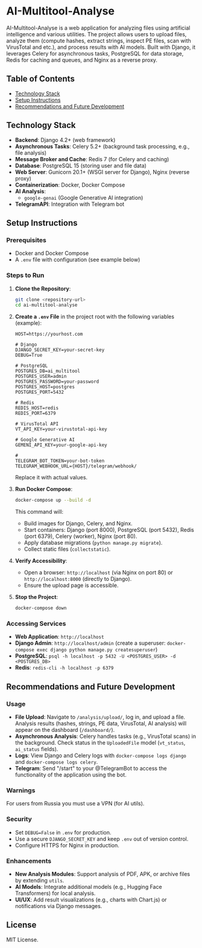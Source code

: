 # AI-Multitool-Analyse

AI-Multitool-Analyse is a web application for analyzing files using artificial intelligence and various utilities. The project allows users to upload files, analyze them (compute hashes, extract strings, inspect PE files, scan with VirusTotal and etc.), and process results with AI models. Built with Django, it leverages Celery for asynchronous tasks, PostgreSQL for data storage, Redis for caching and queues, and Nginx as a reverse proxy.

## Table of Contents

- [Technology Stack](#technology-stack)
- [Setup Instructions](#setup-instructions)
- [Recommendations and Future Development](#recommendations-and-future-development)

## Technology Stack

- **Backend**: Django 4.2+ (web framework)
- **Asynchronous Tasks**: Celery 5.2+ (background task processing, e.g., file analysis)
- **Message Broker and Cache**: Redis 7 (for Celery and caching)
- **Database**: PostgreSQL 15 (storing user and file data)
- **Web Server**: Gunicorn 20.1+ (WSGI server for Django), Nginx (reverse proxy)
- **Containerization**: Docker, Docker Compose
- **AI Analysis**:
  - `google-genai` (Google Generative AI integration)
- **TelegramAPI**: Integration with Telegram bot

## Setup Instructions

### Prerequisites

- Docker and Docker Compose
- A `.env` file with configuration (see example below)

### Steps to Run

1. **Clone the Repository**:

   ```bash
   git clone <repository-url>
   cd ai-multitool-analyse
   ```

2. **Create a `.env` File** in the project root with the following variables (example):

   ```env
   HOST=https://yourhost.com
   
   # Django
   DJANGO_SECRET_KEY=your-secret-key
   DEBUG=True

   # PostgreSQL
   POSTGRES_DB=ai_multitool
   POSTGRES_USER=admin
   POSTGRES_PASSWORD=your-password
   POSTGRES_HOST=postgres
   POSTGRES_PORT=5432

   # Redis
   REDIS_HOST=redis
   REDIS_PORT=6379

   # VirusTotal API
   VT_API_KEY=your-virustotal-api-key

   # Google Generative AI
   GEMENI_API_KEY=your-google-api-key

   #
   TELEGRAM_BOT_TOKEN=your-bot-token
   TELEGRAM_WEBHOOK_URL={HOST}/telegram/webhook/
   ```

   Replace it with actual values.

3. **Run Docker Compose**:

   ```bash
   docker-compose up --build -d
   ```

   This command will:
   - Build images for Django, Celery, and Nginx.
   - Start containers: Django (port 8000), PostgreSQL (port 5432), Redis (port 6379), Celery (worker), Nginx (port 80).
   - Apply database migrations (`python manage.py migrate`).
   - Collect static files (`collectstatic`).

4. **Verify Accessibility**:
   - Open a browser: `http://localhost` (via Nginx on port 80) or `http://localhost:8000` (directly to Django).
   - Ensure the upload page is accessible.

5. **Stop the Project**:

   ```bash
   docker-compose down
   ```

### Accessing Services

- **Web Application**: `http://localhost`
- **Django Admin**: `http://localhost/admin` (create a superuser: `docker-compose exec django python manage.py createsuperuser`)
- **PostgreSQL**: `psql -h localhost -p 5432 -U <POSTGRES_USER> -d <POSTGRES_DB>`
- **Redis**: `redis-cli -h localhost -p 6379`

## Recommendations and Future Development

### Usage

- **File Upload**: Navigate to `/analysis/upload/`, log in, and upload a file. Analysis results (hashes, strings, PE data, VirusTotal, AI analysis) will appear on the dashboard (`/dashboard/`).
- **Asynchronous Analysis**: Celery handles tasks (e.g., VirusTotal scans) in the background. Check status in the `UploadedFile` model (`vt_status`, `ai_status` fields).
- **Logs**: View Django and Celery logs with `docker-compose logs django` and `docker-compose logs celery`.
- **Telegram**: Send "/start" to your @TelegramBot to access the functionality of the application using the bot.

### Warnings

For users from Russia you must use a VPN (for AI utils).

### Security

- Set `DEBUG=False` in `.env` for production.
- Use a secure `DJANGO_SECRET_KEY` and keep `.env` out of version control.
- Configure HTTPS for Nginx in production.

### Enhancements

- **New Analysis Modules**: Support analysis of PDF, APK, or archive files by extending `utils`.
- **AI Models**: Integrate additional models (e.g., Hugging Face Transformers) for local analysis.
- **UI/UX**: Add result visualizations (e.g., charts with Chart.js) or notifications via Django messages.

## License

MIT License.
